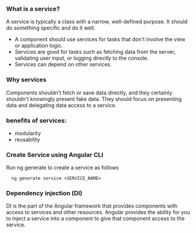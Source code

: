 ### What is a service?
A service is typically a class with a narrow, well-defined purpose. It should do something specific and do it well.
-  A component should use services for tasks that don't involve the view or application logic.
-  Services are good for tasks such as fetching data from the server, validating user input, or logging directly to the console.
-  Services can depend on other services. 

### Why services
Components shouldn't fetch or save data directly, and they certainly shouldn't knowingly present fake data. They should focus on presenting data and delegating data access to a service.

### benefits of services:
-  modularity
-  reusability

### Create Service using Angular CLI
Run ng generate to create a service as follows 
```
  ng generate service <SERVICE_NAME>
```


### Dependency injection (DI)
DI is the part of the Angular framework that provides components with access to services and other resources.
Angular provides the ability for you to inject a service into a component to give that component access to the service.

